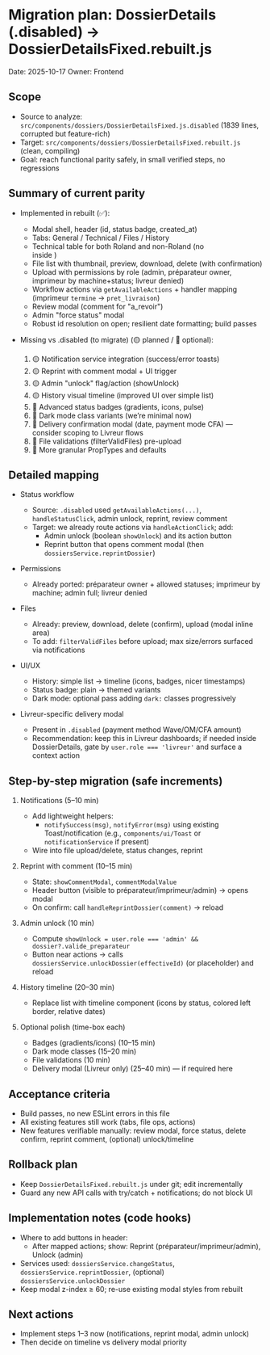 # Migration plan: DossierDetails (.disabled) → DossierDetailsFixed.rebuilt.js

Date: 2025-10-17
Owner: Frontend

## Scope
- Source to analyze: `src/components/dossiers/DossierDetailsFixed.js.disabled` (1839 lines, corrupted but feature-rich)
- Target: `src/components/dossiers/DossierDetailsFixed.rebuilt.js` (clean, compiling)
- Goal: reach functional parity safely, in small verified steps, no regressions

## Summary of current parity
- Implemented in rebuilt (✅):
  - Modal shell, header (id, status badge, created_at)
  - Tabs: General / Technical / Files / History
  - Technical table for both Roland and non-Roland (no <div> inside <tbody>)
  - File list with thumbnail, preview, download, delete (with confirmation)
  - Upload with permissions by role (admin, préparateur owner, imprimeur by machine+status; livreur denied)
  - Workflow actions via `getAvailableActions` + handler mapping (imprimeur `termine` → `pret_livraison`)
  - Review modal (comment for "a_revoir")
  - Admin "force status" modal
  - Robust id resolution on open; resilient date formatting; build passes

- Missing vs .disabled (to migrate) (🟡 planned / 🔵 optional):
  1) 🟡 Notification service integration (success/error toasts)
  2) 🟡 Reprint with comment modal + UI trigger
  3) 🟡 Admin "unlock" flag/action (showUnlock)
  4) 🟡 History visual timeline (improved UI over simple list)
  5) 🔵 Advanced status badges (gradients, icons, pulse)
  6) 🔵 Dark mode class variants (we’re minimal now)
  7) 🔵 Delivery confirmation modal (date, payment mode CFA) — consider scoping to Livreur flows
  8) 🔵 File validations (filterValidFiles) pre-upload
  9) 🔵 More granular PropTypes and defaults

## Detailed mapping
- Status workflow
  - Source: `.disabled` used `getAvailableActions(...)`, `handleStatusClick`, admin unlock, reprint, review comment
  - Target: we already route actions via `handleActionClick`; add:
    - Admin unlock (boolean `showUnlock`) and its action button
    - Reprint button that opens comment modal (then `dossiersService.reprintDossier`)

- Permissions
  - Already ported: préparateur owner + allowed statuses; imprimeur by machine; admin full; livreur denied

- Files
  - Already: preview, download, delete (confirm), upload (modal inline area)
  - To add: `filterValidFiles` before upload; max size/errors surfaced via notifications

- UI/UX
  - History: simple list → timeline (icons, badges, nicer timestamps)
  - Status badge: plain → themed variants
  - Dark mode: optional pass adding `dark:` classes progressively

- Livreur-specific delivery modal
  - Present in `.disabled` (payment method Wave/OM/CFA amount)
  - Recommendation: keep this in Livreur dashboards; if needed inside DossierDetails, gate by `user.role === 'livreur'` and surface a context action

## Step-by-step migration (safe increments)
1) Notifications (5–10 min)
   - Add lightweight helpers:
     - `notifySuccess(msg)`, `notifyError(msg)` using existing Toast/notification (e.g., `components/ui/Toast` or `notificationService` if present)
   - Wire into file upload/delete, status changes, reprint

2) Reprint with comment (10–15 min)
   - State: `showCommentModal`, `commentModalValue`
   - Header button (visible to préparateur/imprimeur/admin) → opens modal
   - On confirm: call `handleReprintDossier(comment)` → reload

3) Admin unlock (10 min)
   - Compute `showUnlock = user.role === 'admin' && dossier?.valide_preparateur`
   - Button near actions → calls `dossiersService.unlockDossier(effectiveId)` (or placeholder) and reload

4) History timeline (20–30 min)
   - Replace list with timeline component (icons by status, colored left border, relative dates)

5) Optional polish (time-box each)
   - Badges (gradients/icons) (10–15 min)
   - Dark mode classes (15–20 min)
   - File validations (10 min)
   - Delivery modal (Livreur only) (25–40 min) — if required here

## Acceptance criteria
- Build passes, no new ESLint errors in this file
- All existing features still work (tabs, file ops, actions)
- New features verifiable manually: review modal, force status, delete confirm, reprint comment, (optional) unlock/timeline

## Rollback plan
- Keep `DossierDetailsFixed.rebuilt.js` under git; edit incrementally
- Guard any new API calls with try/catch + notifications; do not block UI

## Implementation notes (code hooks)
- Where to add buttons in header:
  - After mapped actions; show: Reprint (préparateur/imprimeur/admin), Unlock (admin)
- Services used: `dossiersService.changeStatus`, `dossiersService.reprintDossier`, (optional) `dossiersService.unlockDossier`
- Keep modal z-index ≥ 60; re-use existing modal styles from rebuilt

## Next actions
- Implement steps 1–3 now (notifications, reprint modal, admin unlock)
- Then decide on timeline vs delivery modal priority